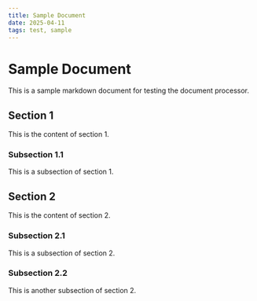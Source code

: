 ```yaml
---
title: Sample Document
date: 2025-04-11
tags: test, sample
---
```


# Sample Document

This is a sample markdown document for testing the document processor.

## Section 1

This is the content of section 1.

### Subsection 1.1

This is a subsection of section 1.

## Section 2

This is the content of section 2.

### Subsection 2.1

This is a subsection of section 2.

### Subsection 2.2

This is another subsection of section 2.